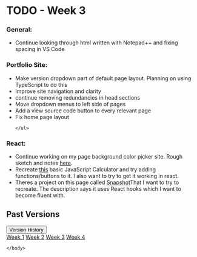 <html lang="en">
<head>
</head>
<body>
  
<div class="container-fluid">
    <h1>TODO - Week 3</h1>
  

 <div class="container-fluid">
    <h3>General:</h3>
        <ul class="a">
            <li>Continue looking through html written with Notepad++ and fixing spacing in VS Code</li>
        </ul>
</div>   


<h3>Portfolio Site:</h3>
    <ul class="a">
        <li>Make version dropdown part of default page layout. Planning on using TypeScript to do this</li>
        <li>Improve site navigation and clarity</li>
        <li>continue removing redundancies in head sections</li>
        <li>Move dropdown menus to left side of pages</li>
        <li>Add a view source code button to every relevant page</li>
        <li>Fix home page layout</li>
      
    </ul>
 </div>    
      
  
<div class="container-fluid">
    <h3>React:</h3>
        <ul class="a">
            <li>Continue working on my page background color picker site. Rough sketch and notes <a href="https://elliottingey.github.io/Portfolio/backgroundColors">here</a>.</li>
            <li>Recreate <a href="https://codepen.io/lalwanivikas/details/eZxjqo">this</a> basic JavaScript Calculator and try adding functions/buttons to it. I also want to try to get it working in react.</li>
            <li>Theres a project on this page called <a href="https://www.devaradise.com/react-example-projects">Snapshot</a>That I want to try to recreate. The description says it uses React hooks which I want to become fluent with. </li>
        </ul>
</div>          
        
        
    
        
  <div class="container-fluid">
  <h2>Past Versions</h2>
  
  <div class="dropdown">
    <button type="button" class="btn btn-primary dropdown-toggle" data-toggle="dropdown">
      Version History
    </button>
    <div class="dropdown-menu">
      <a class="dropdown-item" href="https://elliottingey.github.io/Portfolio/TODO">Week 1</a>
      <a class="dropdown-item" href="https://elliottingey.github.io/Portfolio/TODOWeek2">Week 2</a>
      <a class="dropdown-item" href="https://elliottingey.github.io/Portfolio/TODOWeek3">Week 3</a>
      <a class="dropdown-item disabled" href="https://elliottingey.github.io/Portfolio/TODOWeek4">Week 4</a>
    </div>
  </div>
</div>
  
    </body>
  </html>